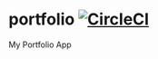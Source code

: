 # portfolio [![CircleCI](https://circleci.com/gh/boczeratul/hsuanlee.info/tree/master.svg?style=shield)](https://circleci.com/gh/boczeratul/hsuanlee.info/tree/master)
My Portfolio App
